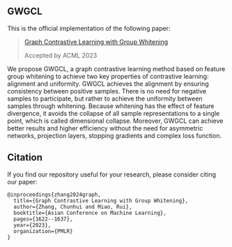 ## GWGCL

This is the official implementation of the following paper:

> [Graph Contrastive Learning with Group Whitening](https://proceedings.mlr.press/v222/zhang24a/zhang24a.pdf)
> 
> Accepted by ACML 2023

We propose GWGCL, a graph contrastive learning method based on feature group whitening to achieve two key properties of contrastive learning: alignment and uniformity. GWGCL achieves the alignment by ensuring consistency between positive samples. There is no need for negative samples to participate, but rather to achieve the uniformity between samples through whitening. Because whitening has the
effect of feature divergence, it avoids the collapse of all sample representations to a single point, which is called dimensional collapse. Moreover, GWGCL can achieve better results and higher efficiency without the need for asymmetric networks, projection layers, stopping
gradients and complex loss function. 

## Citation
If you find our repository useful for your research, please consider citing our paper:
```
@inproceedings{zhang2024graph,
  title={Graph Contrastive Learning with Group Whitening},
  author={Zhang, Chunhui and Miao, Rui},
  booktitle={Asian Conference on Machine Learning},
  pages={1622--1637},
  year={2023},
  organization={PMLR}
}
```
